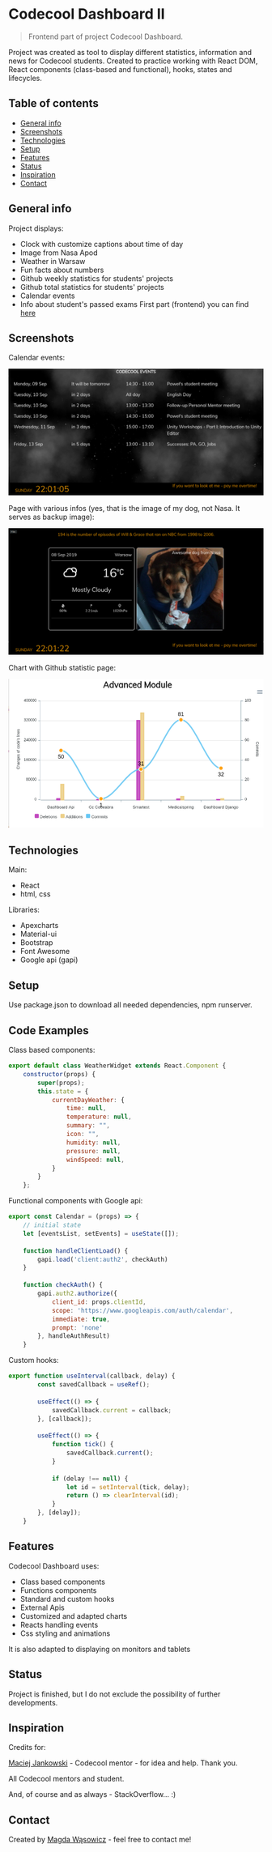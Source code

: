 # Codecool Dashboard II
> Frontend part of project Codecool Dashboard.

Project was created as tool to display different statistics, information and news for Codecool students.
Created to practice working with React DOM, React components (class-based and functional), hooks, states and lifecycles.


## Table of contents
* [General info](#general-info)
* [Screenshots](#screenshots)
* [Technologies](#technologies)
* [Setup](#setup)
* [Features](#features)
* [Status](#status)
* [Inspiration](#inspiration)
* [Contact](#contact)

## General info
Project displays:
* Clock with customize captions about time of day
* Image from Nasa Apod
* Weather in Warsaw
* Fun facts about numbers
* Github weekly statistics for students' projects
* Github total statistics for students' projects
* Calendar events
* Info about student's passed exams
First part (frontend) you can find [here](https://github.com/magg666/dashboard-django)

## Screenshots
Calendar events:

![Calendar page](./dashboard-f1.png)

Page with various infos (yes, that is the image of my dog, not Nasa. It serves as backup image):

![Info page](./dashboard-f2.png)

Chart with Github statistic page:

![Chart page](./dashboard-f3.png)

## Technologies
Main:
* React
* html, css

Libraries:
* Apexcharts
* Material-ui
* Bootstrap
* Font Awesome
* Google api (gapi)


## Setup
Use package.json to download all needed dependencies, npm runserver.

## Code Examples
Class based components:
```javascript
export default class WeatherWidget extends React.Component {
    constructor(props) {
        super(props);
        this.state = {
            currentDayWeather: {
                time: null,
                temperature: null,
                summary: "",
                icon: "",
                humidity: null,
                pressure: null,
                windSpeed: null,
            }
        }
    };
```
Functional components with Google api:
```javascript
export const Calendar = (props) => {
    // initial state
    let [eventsList, setEvents] = useState([]);

    function handleClientLoad() {
        gapi.load('client:auth2', checkAuth)
    }

    function checkAuth() {
        gapi.auth2.authorize({
            client_id: props.clientId,
            scope: 'https://www.googleapis.com/auth/calendar',
            immediate: true,
            prompt: 'none'
        }, handleAuthResult)
    }
```
Custom hooks:
```javascript
export function useInterval(callback, delay) {
        const savedCallback = useRef();

        useEffect(() => {
            savedCallback.current = callback;
        }, [callback]);

        useEffect(() => {
            function tick() {
                savedCallback.current();
            }

            if (delay !== null) {
                let id = setInterval(tick, delay);
                return () => clearInterval(id);
            }
        }, [delay]);
    }
```

## Features
Codecool Dashboard uses:
* Class based components
* Functions components
* Standard and custom hooks
* External Apis
* Customized and adapted charts
* Reacts handling events
* Css styling and animations

It is also adapted to displaying on monitors and tablets

## Status
Project is finished, but I do not exclude the possibility of further developments.

## Inspiration
Credits for:

[Maciej Jankowski](https://github.com/maciejjankowski) - Codecool mentor - for idea and help. Thank you.

All Codecool mentors and student.

And, of course and as always - StackOverflow... :)

## Contact
Created by [Magda Wąsowicz](mailto:mw23127@gmail.com) - feel free to contact me!

